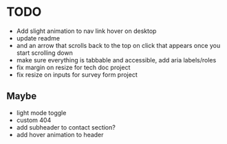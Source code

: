# TODO

- Add slight animation to nav link hover on desktop
- update readme
- and an arrow that scrolls back to the top on click that appears once you start scrolling down
- make sure everything is tabbable and accessible, add aria labels/roles
- fix margin on resize for tech doc project
- fix resize on inputs for survey form project
## Maybe

- light mode toggle
- custom 404
- add subheader to contact section?
- add hover animation to header
